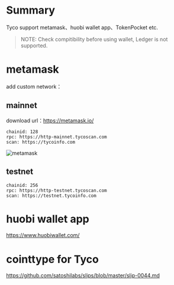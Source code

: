 # Summary

Tyco support metamask、huobi wallet app、TokenPocket etc.

> NOTE: Check compitibility before using wallet, Ledger is not supported.

# metamask

add custom network：

## mainnet

download url：https://metamask.io/

```
chainid: 128
rpc: https://http-mainnet.tycoscan.com
scan: https://tycoinfo.com
```

![metamask](../images/metamask2_en.png)

## testnet

```
chainid: 256
rpc: https://http-testnet.tycoscan.com
scan: https://testnet.tycoinfo.com
```

# huobi wallet app

https://www.huobiwallet.com/


# cointtype for Tyco

https://github.com/satoshilabs/slips/blob/master/slip-0044.md
